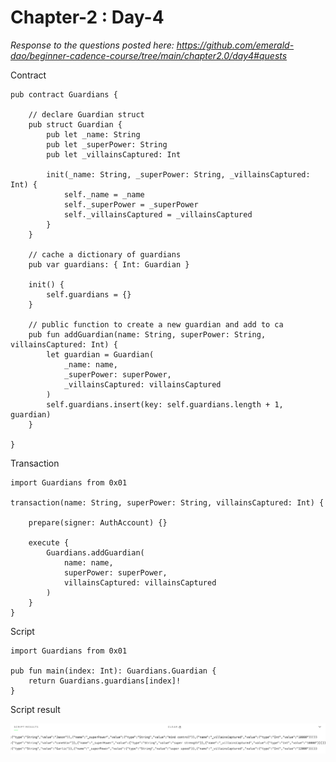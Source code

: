 # Chapter-2 : Day-4

*Response to the questions posted here: https://github.com/emerald-dao/beginner-cadence-course/tree/main/chapter2.0/day4#quests*

Contract

```
pub contract Guardians {

    // declare Guardian struct
    pub struct Guardian {
        pub let _name: String
        pub let _superPower: String
        pub let _villainsCaptured: Int

        init(_name: String, _superPower: String, _villainsCaptured: Int) {
            self._name = _name
            self._superPower = _superPower
            self._villainsCaptured = _villainsCaptured
        }
    }

    // cache a dictionary of guardians
    pub var guardians: { Int: Guardian }

    init() {
        self.guardians = {}
    }

    // public function to create a new guardian and add to ca
    pub fun addGuardian(name: String, superPower: String, villainsCaptured: Int) {
        let guardian = Guardian(
            _name: name,
            _superPower: superPower,
            _villainsCaptured: villainsCaptured
        )
        self.guardians.insert(key: self.guardians.length + 1, guardian)
    }

}
```

Transaction

```
import Guardians from 0x01

transaction(name: String, superPower: String, villainsCaptured: Int) {

    prepare(signer: AuthAccount) {}

    execute {
        Guardians.addGuardian(
            name: name,
            superPower: superPower,
            villainsCaptured: villainsCaptured
        )
    }
}
```

Script

```
import Guardians from 0x01

pub fun main(index: Int): Guardians.Guardian {
    return Guardians.guardians[index]!
}
```

Script result

![image](assets/ch2-d4-script-result.png)
